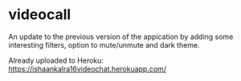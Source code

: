 # videocall

An update to the previous version of the appication by adding some interesting filters, option to mute/unmute and dark theme.

Already uploaded to Heroku: https://ishaankalra16videochat.herokuapp.com/
